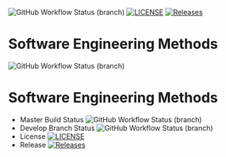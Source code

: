 ![GitHub Workflow Status (branch)](https://img.shields.io/github/actions/workflow/status/eolton/sem1/main.yml?branch=master)
[![LICENSE](https://img.shields.io/github/license/eolton/sem.svg?style=flat-square)](https://github.com/eolton/sem/blob/master/LICENSE)
[![Releases](https://img.shields.io/github/release/eolton/sem/all.svg?style=flat-square)](https://github.com/eolton/sem/releases)
# Software Engineering Methods
![GitHub Workflow Status (branch)](https://img.shields.io/github/actions/workflow/status/eolton/sem1/main.yml?branch=develop)
# Software Engineering Methods
* Master Build Status ![GitHub Workflow Status (branch)](https://img.shields.io/github/actions/workflow/status/eolton/sem1/main.yml?branch=master)
* Develop Branch Status ![GitHub Workflow Status (branch)](https://img.shields.io/github/actions/workflow/status/eolton1/sem1/main.yml?branch=develop)
* License [![LICENSE](https://img.shields.io/github/license/eolton/sem1.svg?style=flat-square)](https://github.com/eolton1/sem1/blob/master/LICENSE)
* Release [![Releases](https://img.shields.io/github/release/eolton/sem1/all.svg?style=flat-square)](https://github.com/eolton1/sem1/releases)